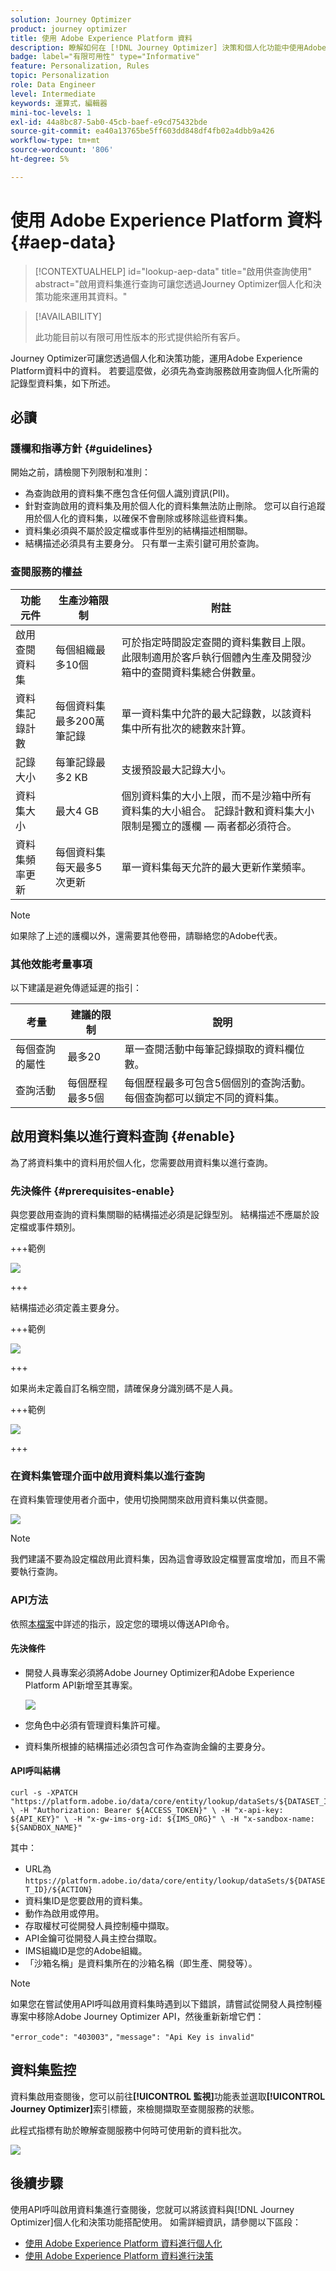 ```yaml
---
solution: Journey Optimizer
product: journey optimizer
title: 使用 Adobe Experience Platform 資料
description: 瞭解如何在 [!DNL Journey Optimizer] 決策和個人化功能中使用Adobe Experience Platform資料集。
badge: label="有限可用性" type="Informative"
feature: Personalization, Rules
topic: Personalization
role: Data Engineer
level: Intermediate
keywords: 運算式，編輯器
mini-toc-levels: 1
exl-id: 44a8bc87-5ab0-45cb-baef-e9cd75432bde
source-git-commit: ea40a13765be5ff603dd848df4fb02a4dbb9a426
workflow-type: tm+mt
source-wordcount: '806'
ht-degree: 5%

---
```


# 使用 Adobe Experience Platform 資料 {#aep-data}

>[!CONTEXTUALHELP]
>id="lookup-aep-data"
>title="啟用供查詢使用"
>abstract="啟用資料集進行查詢可讓您透過Journey Optimizer個人化和決策功能來運用其資料。"

>[!AVAILABILITY]
>
>此功能目前以有限可用性版本的形式提供給所有客戶。

Journey Optimizer可讓您透過個人化和決策功能，運用Adobe Experience Platform資料中的資料。 若要這麼做，必須先為查詢服務啟用查詢個人化所需的記錄型資料集，如下所述。

## 必讀

### 護欄和指導方針 {#guidelines}

開始之前，請檢閱下列限制和准則：

* 為查詢啟用的資料集不應包含任何個人識別資訊(PII)。
* 針對查詢啟用的資料集及用於個人化的資料集無法防止刪除。 您可以自行追蹤用於個人化的資料集，以確保不會刪除或移除這些資料集。
* 資料集必須與不屬於設定檔或事件型別的結構描述相關聯。
* 結構描述必須具有主要身分。 只有單一主索引鍵可用於查詢。

### 查閱服務的權益

| 功能元件 | 生產沙箱限制 | 附註 |
| ------- | ------- | ------- |
| 啟用查閱資料集 | 每個組織最多10個 | 可於指定時間設定查閱的資料集數目上限。 此限制適用於客戶執行個體內生產及開發沙箱中的查閱資料集總合併數量。 |
| 資料集記錄計數 | 每個資料集最多200萬筆記錄 | 單一資料集中允許的最大記錄數，以該資料集中所有批次的總數來計算。 |
| 記錄大小 | 每筆記錄最多2 KB | 支援預設最大記錄大小。 |
| 資料集大小 | 最大4 GB | 個別資料集的大小上限，而不是沙箱中所有資料集的大小組合。 記錄計數和資料集大小限制是獨立的護欄 — 兩者都必須符合。 |
| 資料集頻率更新 | 每個資料集每天最多5次更新 | 單一資料集每天允許的最大更新作業頻率。 |

>[!NOTE]
>
>如果除了上述的護欄以外，還需要其他卷冊，請聯絡您的Adobe代表。

### 其他效能考量事項

以下建議是避免傳遞延遲的指引：

| 考量 | 建議的限制 | 說明 |
| ------- | ------- | ------- |
| 每個查詢的屬性 | 最多20 | 單一查閱活動中每筆記錄擷取的資料欄位數。 |
| 查詢活動 | 每個歷程最多5個 | 每個歷程最多可包含5個個別的查詢活動。 每個查詢都可以鎖定不同的資料集。 |

## 啟用資料集以進行資料查詢 {#enable}

為了將資料集中的資料用於個人化，您需要啟用資料集以進行查詢。

### 先決條件 {#prerequisites-enable}

與您要啟用查詢的資料集關聯的結構描述必須是記錄型別。 結構描述不應屬於設定檔或事件類別。

+++範例

![](assets/data-lookup-schema.png)

+++

結構描述必須定義主要身分。

+++範例

![](assets/data-lookup-primary.png)

+++

如果尚未定義自訂名稱空間，請確保身分識別碼不是人員。

+++範例

![](assets/aep-data-namespace.png)

+++

### 在資料集管理介面中啟用資料集以進行查詢

在資料集管理使用者介面中，使用切換開關來啟用資料集以供查閱。

![](assets/aep-data-enable.png)

>[!NOTE]
>
>我們建議不要為設定檔啟用此資料集，因為這會導致設定檔豐富度增加，而且不需要執行查詢。

### API方法

依照[本檔案](https://developer.adobe.com/journey-optimizer-apis/references/authentication/)中詳述的指示，設定您的環境以傳送API命令。

#### 先決條件

* 開發人員專案必須將Adobe Journey Optimizer和Adobe Experience Platform API新增至其專案。

  ![](assets/aep-data-api.png)

* 您角色中必須有管理資料集許可權。

* 資料集所根據的結構描述必須包含可作為查詢金鑰的主要身分。

#### API呼叫結構

```shell
curl -s -XPATCH "https://platform.adobe.io/data/core/entity/lookup/dataSets/${DATASET_ID}/${ACTION}" \ -H "Authorization: Bearer ${ACCESS_TOKEN}" \ -H "x-api-key: ${API_KEY}" \ -H "x-gw-ims-org-id: ${IMS_ORG}" \ -H "x-sandbox-name: ${SANDBOX_NAME}" 
```

其中：

* URL為`https://platform.adobe.io/data/core/entity/lookup/dataSets/${DATASET_ID}/${ACTION}`
* 資料集ID是您要啟用的資料集。
* 動作為啟用或停用。
* 存取權杖可從開發人員控制檯中擷取。
* API金鑰可從開發人員主控台擷取。
* IMS組織ID是您的Adobe組織。
* 「沙箱名稱」是資料集所在的沙箱名稱（即生產、開發等）。

>[!NOTE]
>
>如果您在嘗試使用API呼叫啟用資料集時遇到以下錯誤，請嘗試從開發人員控制檯專案中移除Adobe Journey Optimizer API，然後重新新增它們：
>
>`"error_code": "403003",`
>`"message": "Api Key is invalid"`

## 資料集監控

資料集啟用查閱後，您可以前往&#x200B;**[!UICONTROL 監視]**&#x200B;功能表並選取&#x200B;**[!UICONTROL Journey Optimizer]**&#x200B;索引標籤，來檢閱擷取至查閱服務的狀態。

此程式指標有助於瞭解查閱服務中何時可使用新的資料批次。

![](assets/aep-data-monitoring.png)

<!--Ivan Mironchuk
Note - we have a bug here currently. Will need to update screenshot once the lookup service will accurately reflect the progress.-->

## 後續步驟

使用API呼叫啟用資料集進行查閱後，您就可以將該資料與[!DNL Journey Optimizer]個人化和決策功能搭配使用。 如需詳細資訊，請參閱以下區段：

* [使用 Adobe Experience Platform 資料進行個人化](../personalization/aep-data-perso.md)
* [使用 Adobe Experience Platform 資料進行決策](../experience-decisioning/aep-data-exd.md)
